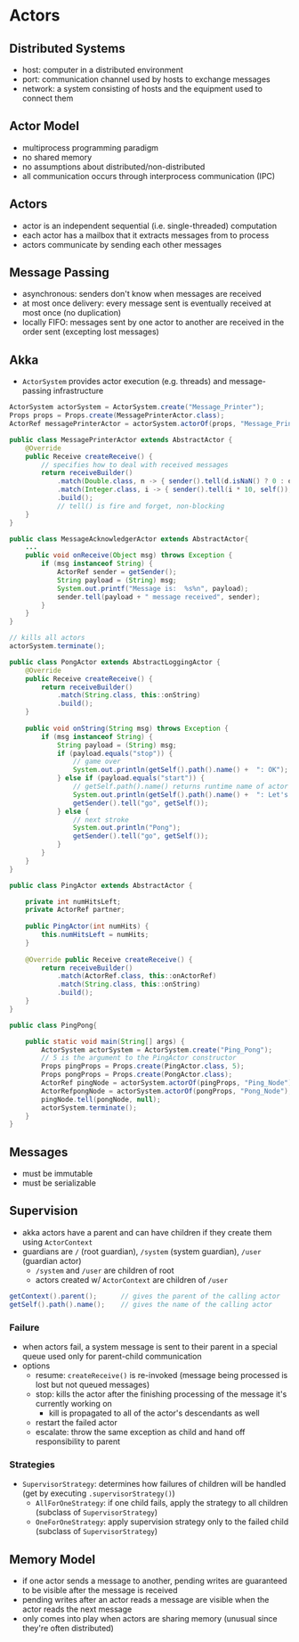 # Actors

## Distributed Systems

- host: computer in a distributed environment
- port: communication channel used by hosts to exchange messages
- network: a system consisting of hosts and the equipment used to connect them

## Actor Model

- multiprocess programming paradigm
- no shared memory
- no assumptions about distributed/non-distributed
- all communication occurs through interprocess communication (IPC)

## Actors

- actor is an independent sequential (i.e. single-threaded) computation
- each actor has a mailbox that it extracts messages from to process
- actors communicate by sending each other messages

## Message Passing

- asynchronous: senders don't know when messages are received
- at most once delivery: every message sent is eventually received at most once (no duplication)
- locally FIFO: messages sent by one actor to another are received in the order sent (excepting lost messages)

## Akka

- `ActorSystem` provides actor execution (e.g. threads) and message-passing infrastructure

```java
ActorSystem actorSystem = ActorSystem.create("Message_Printer");
Props props = Props.create(MessagePrinterActor.class);
ActorRef messagePrinterActor = actorSystem.actorOf(props, "Message_Printer_Actor");

public class MessagePrinterActor extends AbstractActor {
    @Override
    public Receive createReceive() {
        // specifies how to deal with received messages
        return receiveBuilder()
            .match(Double.class, n -> { sender().tell(d.isNaN() ? 0 : d, self()); })
            .match(Integer.class, i -> { sender().tell(i * 10, self()); });
            .build();
            // tell() is fire and forget, non-blocking
    }
}

public class MessageAcknowledgerActor extends AbstractActor{
    ...
    public void onReceive(Object msg) throws Exception {
        if (msg instanceof String) {
            ActorRef sender = getSender();
            String payload = (String) msg;
            System.out.printf("Message is:  %s%n", payload);
            sender.tell(payload + " message received", sender);
        }
    }
}

// kills all actors
actorSystem.terminate();
```

```java
public class PongActor extends AbstractLoggingActor {
    @Override
    public Receive createReceive() {
        return receiveBuilder()
            .match(String.class, this::onString)
            .build();
    }
    
    public void onString(String msg) throws Exception {
        if (msg instanceof String) {
            String payload = (String) msg;
            if (payload.equals("stop")) { 
                // game over
                System.out.println(getSelf().path().name() +  ": OK");
            } else if (payload.equals("start")) {
                // getSelf.path().name() returns runtime name of actor
                System.out.println(getSelf().path().name() +  ": Let's do it.");
                getSender().tell("go", getSelf());
            } else { 
                // next stroke
                System.out.println("Pong");
                getSender().tell("go", getSelf());
            }
        }
    }
}

public class PingActor extends AbstractActor {

    private int numHitsLeft;
    private ActorRef partner;
    
    public PingActor(int numHits) {
        this.numHitsLeft = numHits;
    }
    
    @Override public Receive createReceive() {
        return receiveBuilder()
            .match(ActorRef.class, this::onActorRef)
            .match(String.class, this::onString)
            .build();
    }
}

public class PingPong{

    public static void main(String[] args) {
        ActorSystem actorSystem = ActorSystem.create("Ping_Pong");
        // 5 is the argument to the PingActor constructor
        Props pingProps = Props.create(PingActor.class, 5);
        Props pongProps = Props.create(PongActor.class);
        ActorRef pingNode = actorSystem.actorOf(pingProps, "Ping_Node");
        ActorRefpongNode = actorSystem.actorOf(pongProps, "Pong_Node");
        pingNode.tell(pongNode, null);
        actorSystem.terminate();
    }
}
```

## Messages

- must be immutable
- must be serializable

## Supervision

- akka actors have a parent and can have children if they create them using `ActorContext`
- guardians are `/` (root guardian), `/system` (system guardian), `/user` (guardian actor)
  - `/system` and `/user` are children of root
  - actors created w/ `ActorContext` are children of `/user`
 
```java
getContext().parent();      // gives the parent of the calling actor
getSelf().path().name();    // gives the name of the calling actor
```

### Failure

- when actors fail, a system message is sent to their parent in a special queue used only for parent-child communication
- options
  - resume: `createReceive()` is re-invoked (message being processed is lost but not queued messages)
  - stop: kills the actor after the finishing processing of the message it's currently working on
    - kill is propagated to all of the actor's descendants as well
  - restart the failed actor
  - escalate: throw the same exception as child and hand off responsibility to parent

### Strategies

- `SupervisorStrategy`: determines how failures of children will be handled (get by executing `.supervisorStrategy()`) 
  - `AllForOneStrategy`: if one child fails, apply the strategy to all children (subclass of `SupervisorStrategy`)
  - `OneForOneStrategy`: apply supervision strategy only to the failed child (subclass of `SupervisorStrategy`)

## Memory Model

- if one actor sends a message to another, pending writes are guaranteed to be visible after the message is received
- pending writes after an actor reads a message are visible when the actor reads the next message
- only comes into play when actors are sharing memory (unusual since they're often distributed)

